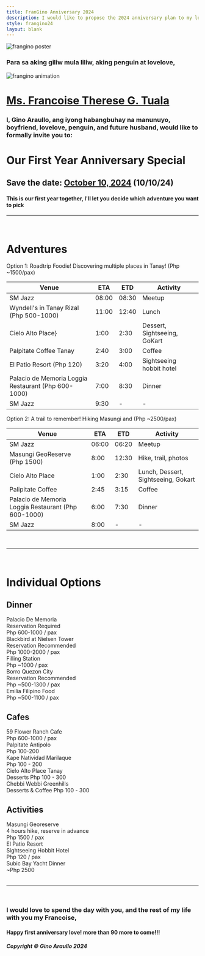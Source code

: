 ```yaml
---
title: FranGino Anniversary 2024
description: I would like to propose the 2024 anniversary plan to my lovelove and partner in life
style: frangino24
layout: blank
---
```


<img src="{{ site.url }}/assets/frangino24/FranGino-Poster.png" alt="frangino poster" class="frangino-hero">

### Para sa aking giliw mula liliw, aking penguin at lovelove,

<img src="{{ site.url }}/assets/frangino24/frangino-anim.gif" alt="frangino animation" class="frangino-gif">

# <ins>Ms. Francoise Therese G. Tuala</ins>

### I, Gino Araullo, ang iyong habangbuhay na manunuyo, boyfriend, lovelove, penguin, and future husband, would like to formally invite you to: 

# <i class="bi bi-stars"></i>  Our First Year Anniversary Special  <i class="bi bi-stars"></i>
## Save the date: <ins>**October 10, 2024**</ins> (10/10/24)

#### This is our first year together, I'll let you decide which adventure you want to pick

___
&nbsp;&nbsp;&nbsp;

# Adventures

<div class="card-container">
  <div class="card">
    <div class="card__title">
      Option 1: Roadtrip Foodie! Discovering multiple places in Tanay! (Php ~1500/pax)
    </div>
    <div class="card__body" markdown="1">

  | Venue | ETA | ETD | Activity |
  |---|---|---|---|
  | SM Jazz | 08:00 | 08:30 | Meetup |
  | Wyndell's in Tanay Rizal (Php 500-1000) | 11:00 | 12:40 | Lunch |
  | Cielo Alto Place} | 1:00 | 2:30 | Dessert, Sightseeing, GoKart |
  | Palpitate Coffee Tanay | 2:40 | 3:00 | Coffee |
  | El Patio Resort (Php 120) | 3:20 | 4:00 | Sightseeing hobbit hotel |
  | Palacio de Memoria Loggia Restaurant (Php 600-1000) | 7:00 | 8:30 | Dinner |
  | SM Jazz | 9:30 | - | - |

  </div>
  </div>
  <div class="card">
    <div class="card__title">
      Option 2: A trail to remember! Hiking Masungi and  (Php ~2500/pax)
    </div>
    <div class="card__body" markdown="1">
    
  | Venue | ETA | ETD | Activity |
  |---|---|---|---|
  | SM Jazz | 06:00 | 06:20 | Meetup |
  | Masungi GeoReserve (Php 1500) | 8:00 | 12:30 | Hike, trail, photos |
  | Cielo Alto Place | 1:00 | 2:30 | Lunch, Dessert, Sightseeing, Gokart |
  | Palipitate Coffee | 2:45 | 3:15 | Coffee |
  | Palacio de Memoria Loggia Restaurant (Php 600-1000) | 6:00 | 7:30 | Dinner |
  | SM Jazz | 8:00 | - | - |

  </div>
  </div>
</div>
&nbsp;

---

&nbsp;

# Individual Options
## Dinner

<div class="card-container">
  <div class="card">
    <div class="card__title">
      Palacio De Memoria
    </div>
    <div class="card__body">
      Reservation Required<br>
      Php 600-1000 / pax
    </div>
  </div>
  <div class="card">
    <div class="card__title">
      Blackbird at Nielsen Tower<br>
    </div>
    <div class="card__body">
      Reservation Recommended<br>
      Php 1000-2000 / pax
    </div>
  </div>
  <div class="card">
    <div class="card__title">
      Filling Station<br>
    </div>
    <div class="card__body">
      Php ~1000 / pax
    </div>
  </div>
  <div class="card">
    <div class="card__title">
      Borro Quezon City<br>
    </div>
    <div class="card__body">
      Reservation Recommended<br>
      Php ~500-1300 / pax
    </div>
  </div>
  <div class="card">
    <div class="card__title">
      Emilia Filipino Food<br>
    </div>
    <div class="card__body">
      Php ~500-1100 / pax
    </div>
  </div>
</div>

## Cafes

<div class="card-container">
  <div class="card">
    <div class="card__title">
      59  Flower Ranch Cafe
    </div>
    <div class="card__body">
      Php 600-1000 / pax
    </div>
  </div>
  <div class="card">
    <div class="card__title">
      Palpitate Antipolo
    </div>
    <div class="card__body">
      Php 100-200
    </div>
  </div>
  <div class="card">
    <div class="card__title">
      Kape Natividad Marilaque
    </div>
    <div class="card__body">
      Php 100 - 200
    </div>
  </div>
  <div class="card">
    <div class="card__title">
      Cielo Alto Place Tanay
    </div>
    <div class="card__body">
      Desserts 
      Php 100 - 300
    </div>
  </div>
  <div class="card">
    <div class="card__title">
      Chebbi Webbi Greenhills
    </div>
    <div class="card__body">
      Desserts & Coffee
      Php 100 - 300
    </div>
  </div>
</div>

## Activities

<div class="card-container">
  <div class="card">
    <div class="card__title">
      Masungi Georeserve
    </div>
    <div class="card__body">
      4 hours hike, reserve in advance <br>
      Php 1500 / pax
    </div>
  </div>
  <div class="card">
    <div class="card__title">
      El Patio Resort
    </div>
    <div class="card__body">
      Sightseeing Hobbit Hotel<br>
      Php 120 / pax
    </div>
  </div>
  <div class="card">
    <div class="card__title">
      Subic Bay Yacht Dinner
    </div>
    <div class="card__body">
      ~Php 2500
    </div>
  </div>
</div>
&nbsp;

---
&nbsp;

### I would love to spend the day with you, and the rest of my life with you my Francoise,
#### Happy first anniversary love! more than 90 more to come!!!


##### Copyright &copy; Gino Araullo 2024